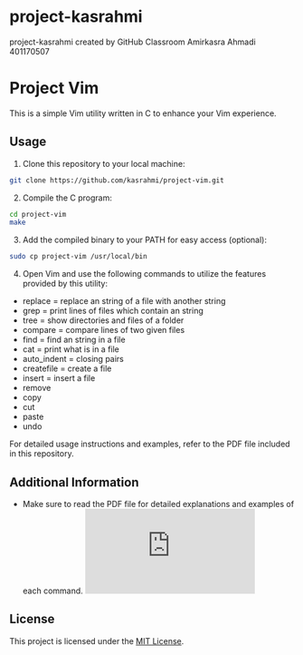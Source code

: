 # project-kasrahmi
project-kasrahmi created by GitHub Classroom
Amirkasra Ahmadi
401170507

# Project Vim

This is a simple Vim utility written in C to enhance your Vim experience.

## Usage

1. Clone this repository to your local machine:

```bash
git clone https://github.com/kasrahmi/project-vim.git
```

2. Compile the C program:

```bash
cd project-vim
make
```

3. Add the compiled binary to your PATH for easy access (optional):

```bash
sudo cp project-vim /usr/local/bin
```

4. Open Vim and use the following commands to utilize the features provided by this utility:

- replace            = replace an string of a file with another string
- grep               = print lines of files which contain an string
- tree               = show directories and files of a folder
- compare            = compare lines of two given files
- find               = find an string in a file
- cat                = print what is in a file
- auto_indent        = closing pairs
- createfile         = create a file
- insert             = insert a file
- remove
- copy
- cut
- paste
- undo

For detailed usage instructions and examples, refer to the PDF file included in this repository.

## Additional Information

- Make sure to read the PDF file for detailed explanations and examples of each command.
  ![Phase1-6.pdf](https://github.com/user-attachments/files/15773280/Phase1-6.pdf)


## License

This project is licensed under the [MIT License](LICENSE).

